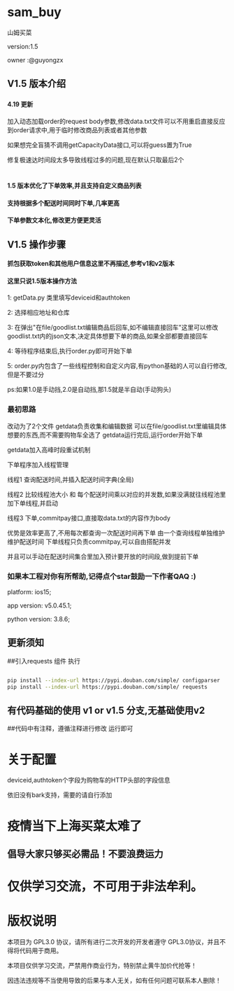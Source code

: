 # sam_buy
山姆买菜

version:1.5

owner :@guyongzx

## V1.5 版本介绍

###

#### 4.19 更新 
加入动态加载order的request body参数,修改data.txt文件可以不用重启直接反应到order请求中,用于临时修改商品列表或者其他参数

如果想完全盲猜不调用getCapacityData接口,可以将guess置为True

修复极速达时间段太多导致线程过多的问题,现在默认只取最后2个


#
#### 1.5 版本优化了下单效率,并且支持自定义商品列表
#### 支持根据多个配送时间同时下单,几率更高
#### 下单参数文本化,修改更方便更灵活

## V1.5 操作步骤
#### 抓包获取token和其他用户信息这里不再描述,参考v1和v2版本
#### 这里只说1.5版本操作方法

1: getData.py 类里填写deviceid和authtoken

2: 选择相应地址和仓库

3: 在弹出"在file/goodlist.txt编辑商品后回车,如不编辑直接回车"这里可以修改goodlist.txt内的json文本,决定具体想要下单的商品,如果全部都要直接回车

4: 等待程序结束后,执行order.py即可开始下单

5: order.py内包含了一些线程控制和自定义内容,有python基础的人可以自行修改,但是不要过分

ps:如果1.0是手动挡,2.0是自动挡,那1.5就是半自动(手动狗头)

### 最初思路

改动为了2个文件
getdata负责收集和编辑数据
可以在file/goodlist.txt里编辑具体想要的东西,而不需要购物车全选了
getdata运行完后,运行order开始下单

getdata加入高峰时段重试机制

下单程序加入线程管理

线程1 查询配送时间,并插入配送时间字典(全局)

线程2 比较线程池大小 和 每个配送时间乘以对应的并发数,如果没满就往线程池里加下单线程,并启动

线程3 下单,commitpay接口,直接取data.txt的内容作为body

优势是效率更高了,不用每次都查询一次配送时间再下单
由一个查询线程单独维护维护配送时间
下单线程只负责commitpay,可以自由搭配并发

并且可以手动在配送时间集合里加入预计要开放的时间段,做到提前下单
### 如果本工程对你有所帮助,记得点个star鼓励一下作者QAQ :)

platform: ios15;

app version: v5.0.45.1;

python version: 3.8.6;

## 更新须知
##引入requests 组件
执行
```bash

pip install --index-url https://pypi.douban.com/simple/ configparser
pip install --index-url https://pypi.douban.com/simple/ requests

```

## 有代码基础的使用 v1 or v1.5 分支,无基础使用v2
##代码中有注释，遵循注释进行修改 运行即可

# 关于配置

deviceid,authtoken个字段为购物车的HTTP头部的字段信息

依旧没有bark支持，需要的请自行添加

# 疫情当下上海买菜太难了


## 倡导大家只够买必需品！不要浪费运力


# 仅供学习交流，不可用于非法牟利。

# 版权说明

本项目为 GPL3.0 协议，请所有进行二次开发的开发者遵守 GPL3.0协议，并且不得将代码用于商用。

本项目仅供学习交流，严禁用作商业行为，特别禁止黄牛加价代抢等！

因违法违规等不当使用导致的后果与本人无关，如有任何问题可联系本人删除！
